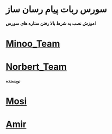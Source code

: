 # سورس ربات پیام رسان ساز

**اموزش نصب به شرط بالا رفتن ستاره های سورس**

# [Minoo_Team](https://telegram.me/MinooTeam)
# [Norbert_Team](https://telegram.me/Norbert_Team)
**نویسنده**

# [Mosi](https://telegram.me/PvNorbertBot)

# [Amir](https://telegram.me/Sudo_MinooTeam_Bot)
